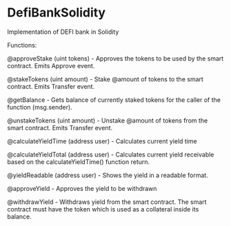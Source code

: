 # DefiBankSolidity
Implementation of DEFI bank in Solidity

Functions:

@approveStake (uint tokens) - Approves the tokens to be used by the smart contract. Emits Approve event.

@stakeTokens (uint amount) - Stake @amount of tokens to the smart contract. Emits Transfer event.

@getBalance - Gets balance of currently staked tokens for the caller of the function (msg.sender).

@unstakeTokens (uint amount) - Unstake @amount of tokens from the smart contract. Emits Transfer event.

@calculateYieldTime (address user) - Calculates current yield time

@calculateYieldTotal (address user) - Calculates current yield receivable based on the calculateYieldTime() function return. 

@yieldReadable (address user) - Shows the yield in a readable format.

@approveYield - Approves the yield to be withdrawn

@withdrawYield - Withdraws yield from the smart contract. The smart contract must have the token which is used as a collateral inside its balance.

